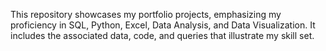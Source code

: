 This repository showcases my portfolio projects, emphasizing my proficiency in SQL, Python, Excel, Data Analysis, and Data Visualization. It includes the associated data, code, and queries that illustrate my skill set.
